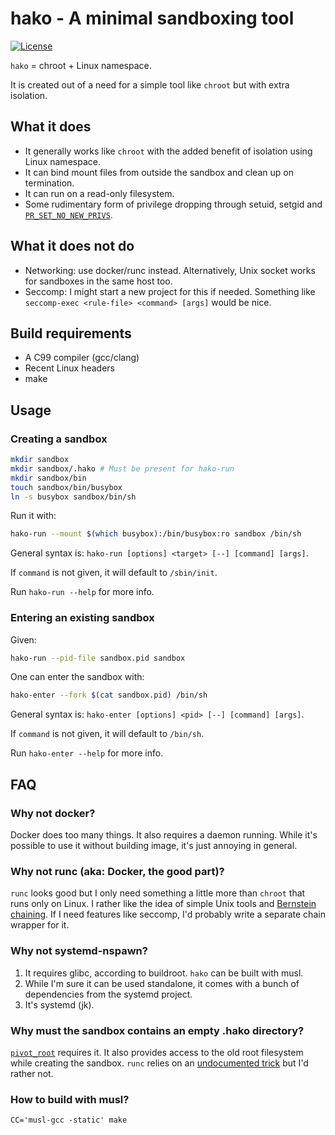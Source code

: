 # hako - A minimal sandboxing tool

[![License](https://img.shields.io/badge/license-BSD-blue.svg)](LICENSE)

`hako` = chroot + Linux namespace.

It is created out of a need for a simple tool like `chroot` but with extra isolation.

## What it does

- It generally works like `chroot` with the added benefit of isolation using Linux namespace.
- It can bind mount files from outside the sandbox and clean up on termination.
- It can run on a read-only filesystem.
- Some rudimentary form of privilege dropping through setuid, setgid and [`PR_SET_NO_NEW_PRIVS`](https://www.kernel.org/doc/Documentation/prctl/no_new_privs.txt).

## What it does not do

- Networking: use docker/runc instead.
  Alternatively, Unix socket works for sandboxes in the same host too.
- Seccomp: I might start a new project for this if needed.
  Something like `seccomp-exec <rule-file> <command> [args]` would be nice.

## Build requirements

- A C99 compiler (gcc/clang)
- Recent Linux headers
- make

## Usage

### Creating a sandbox

```sh
mkdir sandbox
mkdir sandbox/.hako # Must be present for hako-run
mkdir sandbox/bin
touch sandbox/bin/busybox
ln -s busybox sandbox/bin/sh
```

Run it with:

```sh
hako-run --mount $(which busybox):/bin/busybox:ro sandbox /bin/sh
```

General syntax is: `hako-run [options] <target> [--] [command] [args]`.

If `command` is not given, it will default to `/sbin/init`.

Run `hako-run --help` for more info.

### Entering an existing sandbox

Given:

```sh
hako-run --pid-file sandbox.pid sandbox
```

One can enter the sandbox with:

```sh
hako-enter --fork $(cat sandbox.pid) /bin/sh
```

General syntax is: `hako-enter [options] <pid> [--] [command] [args]`.

If `command` is not given, it will default to `/bin/sh`.

Run `hako-enter --help` for more info.

## FAQ

### Why not docker?

Docker does too many things.
It also requires a daemon running.
While it's possible to use it without building image, it's just annoying in general.

### Why not runc (aka: Docker, the good part)?

`runc` looks good but I only need something a little more than `chroot` that runs only on Linux.
I rather like the idea of simple Unix tools and [Bernstein chaining](http://www.catb.org/~esr/writings/taoup/html/ch06s06.html).
If I need features like seccomp, I'd probably write a separate chain wrapper for it.

### Why not systemd-nspawn?

1. It requires glibc, according to buildroot. `hako` can be built with musl.
2. While I'm sure it can be used standalone, it comes with a bunch of dependencies from the systemd project.
3. It's systemd (jk).

### Why must the sandbox contains an empty .hako directory?

[`pivot_root`](https://linux.die.net/man/8/pivot_root) requires it.
It also provides access to the old root filesystem while creating the sandbox.
`runc` relies on an [undocumented trick](https://github.com/opencontainers/runc/blob/593914b8bd5448a93f7c3e4902a03408b6d5c0ce/libcontainer/rootfs_linux.go#L635) but I'd rather not.

### How to build with musl?

`CC='musl-gcc -static' make`
